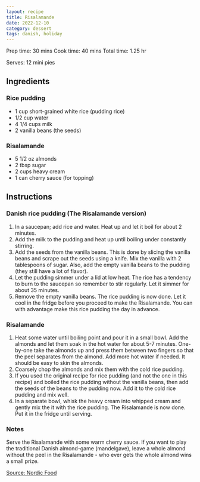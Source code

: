 ```yaml
---
layout: recipe
title: Risalamande
date: 2022-12-10
category: dessert
tags: danish, holiday
---
```


Prep time: 30 mins
Cook time: 40 mins
Total time: 1.25 hr

Serves: 12 mini pies

## Ingredients
### Rice pudding
* 1 cup short-grained white rice (pudding rice)
* 1/2 cup water
* 4 1/4 cups milk
* 2 vanilla beans (the seeds)
### Risalamande
* 5 1/2 oz almonds
* 2 tbsp sugar
* 2 cups heavy cream
* 1 can cherry sauce (for topping)


## Instructions
### Danish rice pudding (The Risalamande version)
1. In a saucepan; add rice and water. Heat up and let it boil for about 2 minutes.
2. Add the milk to the pudding and heat up until boiling under constantly stirring.
3. Add the seeds from the vanilla beans. This is done by slicing the vanilla beans and scrape out the seeds using a knife. Mix the vanilla with 2 tablespoons of sugar. Also, add the empty vanilla beans to the pudding (they still have a lot of flavor).
4. Let the pudding simmer under a lid at low heat. The rice has a tendency to burn to the saucepan so remember to stir regularly. Let it simmer for about 35 minutes.
5. Remove the empty vanilla beans. The rice pudding is now done. Let it cool in the fridge before you proceed to make the Risalamande. You can with advantage make this rice pudding the day in advance.
### Risalamande
1. Heat some water until boiling point and pour it in a small bowl. Add the almonds and let them soak in the hot water for about 5-7 minutes. One-by-one take the almonds up and press them between two fingers so that the peel separates from the almond. Add more hot water if needed. It should be easy to skin the almonds.
2. Coarsely chop the almonds and mix them with the cold rice pudding.
3. If you used the original recipe for rice pudding (and not the one in this recipe) and boiled the rice pudding without the vanilla beans, then add the seeds of the beans to the pudding now. Add it to the cold rice pudding and mix well.
4. In a separate bowl, whisk the heavy cream into whipped cream and gently mix the it with the rice pudding. The Risalamande is now done. Put it in the fridge until serving.
### Notes
Serve the Risalamande with some warm cherry sauce. If you want to play the traditional Danish almond-game (mandelgave), leave a whole almond without the peel in the Risalamande - who ever gets the whole almond wins a small prize.

[Source: Nordic Food](https://nordicfoodliving.com/risalamande-danish-rice-dessert/#recipe)
